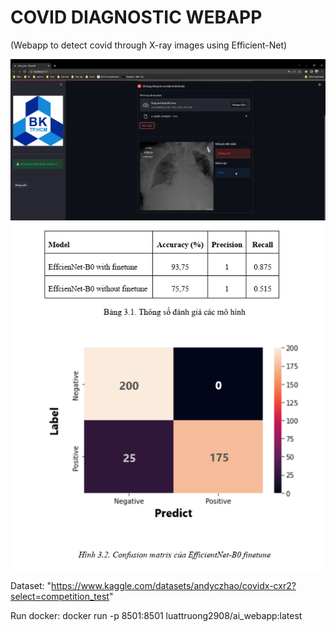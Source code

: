 # COVID DIAGNOSTIC WEBAPP 
(Webapp to detect covid through X-ray images using Efficient-Net)

<p align="center">
  <img src="https://github.com/luattruong2908/AI_Webapp/blob/main/web.png?raw=true" alt="Web"/>
  <img src="https://github.com/luattruong2908/AI_Webapp/blob/main/cfs_matrix.png?raw=true" alt="Eval"/>
</p>

Dataset: "https://www.kaggle.com/datasets/andyczhao/covidx-cxr2?select=competition_test"

Run docker: docker run -p 8501:8501 luattruong2908/ai_webapp:latest

